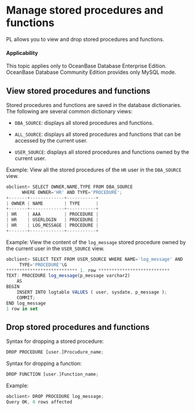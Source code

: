 Manage stored procedures and functions
==============================

PL allows you to view and drop stored procedures and functions.

<main id="notice" >
    <h4>Applicability</h4>
    <p>This topic applies only to OceanBase Database Enterprise Edition. OceanBase Database Community Edition provides only MySQL mode. </p>
  </main>

View stored procedures and functions
------------------------------

Stored procedures and functions are saved in the database dictionaries. The following are several common dictionary views:

* `DBA_SOURCE`: displays all stored procedures and functions.



* `ALL_SOURCE`: displays all stored procedures and functions that can be accessed by the current user.



* `USER_SOURCE`: displays all stored procedures and functions owned by the current user.






Example: View all the stored procedures of the `HR` user in the `DBA_SOURCE` view.

```javascript
obclient> SELECT OWNER,NAME,TYPE FROM DBA_SOURCE
      WHERE OWNER='HR' AND TYPE='PROCEDURE';
+-------+-------------+-----------+
| OWNER | NAME        | TYPE      |
+-------+-------------+-----------+
| HR    | AAA         | PROCEDURE |
| HR    | USERLOGIN   | PROCEDURE |
| HR    | LOG_MESSAGE | PROCEDURE |
+-------+-------------+-----------+
```



Example: View the content of the `log_message` stored procedure owned by the current user in the `USER_SOURCE` view.

```javascript
obclient> SELECT TEXT FROM USER_SOURCE WHERE NAME='log_message' AND
     TYPE='PROCEDURE'\G
*************************** 1. row ***************************
TEXT: PROCEDURE log_message(p_message varchar2)
    AS
BEGIN
    INSERT INTO logtable VALUES ( user, sysdate, p_message );   
    COMMIT;
END log_message
1 row in set
```



Drop stored procedures and functions
------------------------------

Syntax for dropping a stored procedure:

```javascript
DROP PROCEDURE [user.]Procudure_name;
```



Syntax for dropping a function:

```javascript
DROP FUNCTION [user.]Function_name;
```



Example:

```javascript
obclient> DROP PROCEDURE log_message;
Query OK, 0 rows affected
```


